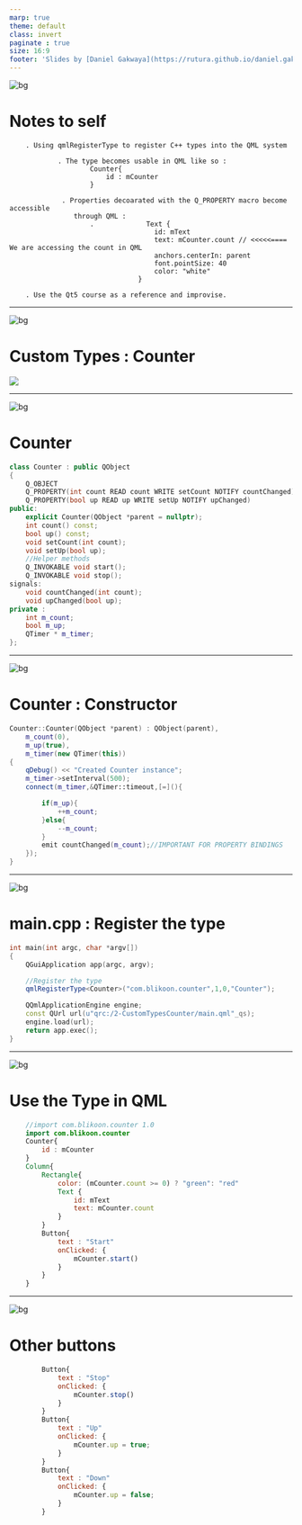 ```yaml
---
marp: true
theme: default
class: invert
paginate : true
size: 16:9
footer: 'Slides by [Daniel Gakwaya](https://rutura.github.io/daniel.gakwaya/) at [LearnQtGuide](https://www.learnqt.guide/)'
---
```

![bg](images/slide_background.png)
# Notes to self
        . Using qmlRegisterType to register C++ types into the QML system

                . The type becomes usable in QML like so :
                        Counter{
                            id : mCounter
                        }

                 . Properties decoarated with the Q_PROPERTY macro become accessible
                    through QML :
                        .             Text {
                                        id: mText
                                        text: mCounter.count // <<<<<==== We are accessing the count in QML
                                        anchors.centerIn: parent
                                        font.pointSize: 40
                                        color: "white"
                                    }

        . Use the Qt5 course as a reference and improvise.

       
---
![bg](images/slide_background.png)
# Custom Types : Counter
![](images/1.png)

---
![bg](images/slide_background.png)
# Counter
```c++
class Counter : public QObject
{
    Q_OBJECT
    Q_PROPERTY(int count READ count WRITE setCount NOTIFY countChanged)
    Q_PROPERTY(bool up READ up WRITE setUp NOTIFY upChanged)
public:
    explicit Counter(QObject *parent = nullptr);
    int count() const;
    bool up() const;
    void setCount(int count);
    void setUp(bool up);
    //Helper methods
    Q_INVOKABLE void start();
    Q_INVOKABLE void stop();
signals:
    void countChanged(int count);
    void upChanged(bool up);
private :
    int m_count;
    bool m_up;
    QTimer * m_timer;
};
```
---
![bg](images/slide_background.png)
# Counter : Constructor
```c++
Counter::Counter(QObject *parent) : QObject(parent),
    m_count(0),
    m_up(true),
    m_timer(new QTimer(this))
{
    qDebug() << "Created Counter instance";
    m_timer->setInterval(500);
    connect(m_timer,&QTimer::timeout,[=](){

        if(m_up){
            ++m_count;
        }else{
            --m_count;
        }
        emit countChanged(m_count);//IMPORTANT FOR PROPERTY BINDINGS
    });
}
```

---
![bg](images/slide_background.png)
# main.cpp : Register the type
```c++
int main(int argc, char *argv[])
{
    QGuiApplication app(argc, argv);

    //Register the type
    qmlRegisterType<Counter>("com.blikoon.counter",1,0,"Counter");

    QQmlApplicationEngine engine;
    const QUrl url(u"qrc:/2-CustomTypesCounter/main.qml"_qs);
    engine.load(url);
    return app.exec();
}
```

---
![bg](images/slide_background.png)
# Use the Type in QML
```qml
    //import com.blikoon.counter 1.0
    import com.blikoon.counter
    Counter{
        id : mCounter
    }
    Column{
        Rectangle{
            color: (mCounter.count >= 0) ? "green": "red"
            Text {
                id: mText
                text: mCounter.count
            }
        }
        Button{
            text : "Start"
            onClicked: {
                mCounter.start()
            }
        }
    }
```

---
![bg](images/slide_background.png)
# Other buttons
```qml
        Button{
            text : "Stop"
            onClicked: {
                mCounter.stop()
            }
        }
        Button{
            text : "Up"
            onClicked: {
                mCounter.up = true;
            }
        }
        Button{
            text : "Down"
            onClicked: {
                mCounter.up = false;
            }
        }
```









